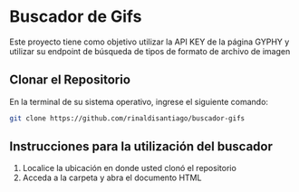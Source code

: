 # Buscador de Gifs

Este proyecto tiene como objetivo utilizar la API KEY de la página GYPHY y utilizar su endpoint de búsqueda de tipos de formato de archivo de imagen

## Clonar el Repositorio

En la terminal de su sistema operativo, ingrese el siguiente comando:

```bash
git clone https://github.com/rinaldisantiago/buscador-gifs
```

## Instrucciones para la utilización del buscador

1. Localice la ubicación en donde usted clonó el repositorio
2. Acceda a la carpeta y abra el documento HTML